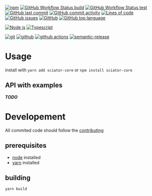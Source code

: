 [![npm](https://img.shields.io/npm/v/sciator-core?logo=npm&style=for-the-badge)](https://www.npmjs.com/package/sciator-core)
[![GitHub Workflow Status build](https://img.shields.io/github/workflow/status/sciator/sciator-node-core/Release?&style=for-the-badge)](https://github.com/sciator/sciator-node-core/releases)
[![GitHub Workflow Status test](https://img.shields.io/github/workflow/status/sciator/sciator-node-core/Tests?label=tests&style=for-the-badge)](https://github.com/sciator/sciator-node-core/actions?query=workflow%3ATests)
[![GitHub last commit](https://img.shields.io/github/last-commit/sciator/sciator-node-core?&style=for-the-badge)](https://github.com/sciator/sciator-node-core/commits/master)
[![GitHub commit activity](https://img.shields.io/github/commit-activity/m/sciator/sciator-node-core?&style=for-the-badge)](https://github.com/sciator/sciator-node-core/graphs/commit-activity)
[![Lines of code](https://img.shields.io/tokei/lines/github/sciator/sciator-node-core?&style=for-the-badge)](https://github.com/sciator/sciator-node-core/pulse)
[![GitHub issues](https://img.shields.io/github/issues/sciator/sciator-node-core?&style=for-the-badge)](https://github.com/sciator/sciator-node-core/issues)
[![GitHub](https://img.shields.io/github/license/Sciator/sciator-node-core?style=for-the-badge)](https://github.com/sciator/sciator-node-core/blob/master/LICENSE.md)
[![GitHub top language](https://img.shields.io/github/languages/top/sciator/sciator-node-core?&style=for-the-badge)](https://github.com/sciator/sciator-node-core)

[![Node js](https://img.shields.io/badge/node.js%20-%2343853D.svg?&style=for-the-badge&logo=node.js&logoColor=white)](https://nodejs.org/)
[![Typescript](https://img.shields.io/badge/typescript%20-%23007ACC.svg?&style=for-the-badge&logo=typescript&logoColor=white)](https://www.typescriptlang.org/)

[![git](https://img.shields.io/badge/git%20-%23F05033.svg?&style=for-the-badge&logo=git&logoColor=white)](https://git-scm.com/)
[![github](https://img.shields.io/badge/github%20-%23121011.svg?&style=for-the-badge&logo=github&logoColor=white)](https://github.com/)
[![github actions](https://img.shields.io/badge/GH%20Actions-%23161616.svg?&style=for-the-badge&logo=github&logoColor=white)](https://github.com/actions)
[![semantic-release](https://img.shields.io/badge/%20%20%F0%9F%93%A6%F0%9F%9A%80-semantic--release-e10079.svg?&style=for-the-badge&logoColor=white)](https://github.com/semantic-release/semantic-release)

# Usage

install with `yarn add sciator-core` or `npm install sciator-core`

## API with examples

___TODO___

# Developement

All commited code should follow the [contributing](./contributing.md)

## prerequisites
- [node](https://nodejs.org/) installed
- [yarn](https://yarnpkg.com/) installed
## building
`yarn build`
